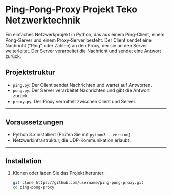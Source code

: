 # Ping-Pong-Proxy Projekt Teko Netzwerktechnik

Ein einfaches Netzwerkprojekt in Python, das aus einem Ping-Client, einem Pong-Server und einem Proxy-Server besteht. Der Client sendet eine Nachricht ("Ping" oder Zahlen) an den Proxy, der sie an den Server weiterleitet. Der Server verarbeitet die Nachricht und sendet eine Antwort zurück.

## **Projektstruktur**

- `ping.py`: Der Client sendet Nachrichten und wartet auf Antworten.
- `pong.py`: Der Server verarbeitet Nachrichten und gibt die Antwort zurück.
- `proxy.py`: Der Proxy vermittelt zwischen Client und Server.

---

## **Voraussetzungen**

- Python 3.x installiert (Prüfen Sie mit `python3 --version`).
- Netzwerkinfrastruktur, die UDP-Kommunikation erlaubt.

---

## **Installation**

1. Klonen oder laden Sie das Projekt herunter:
   ```bash
   git clone https://github.com/username/ping-pong-proxy.git
   cd ping-pong-proxy

